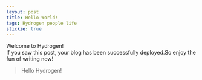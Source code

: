 ```yaml
---
layout: post
title: Hello World!
tags: Hydrogen people life
stickie: true
---
```


Welcome to Hydrogen!<br>If you saw this post, your blog has been successfully deployed.So enjoy the fun of writing now!

> Hello Hydrogen!
